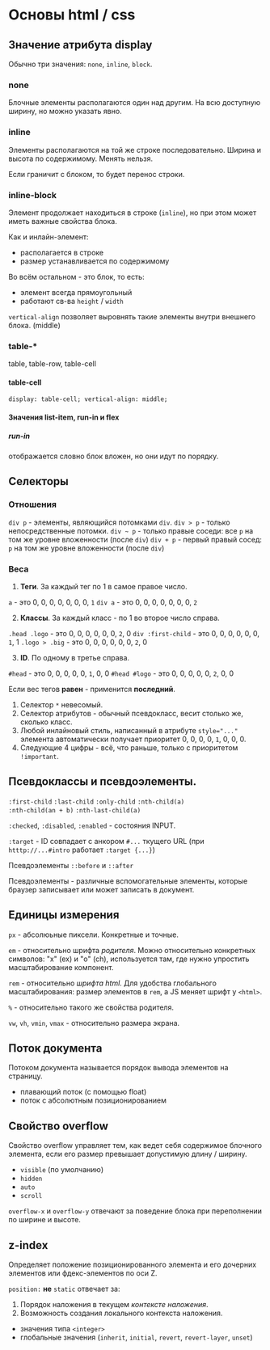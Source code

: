 # Основы html / css

## Значение атрибута display

Обычно три значения: ```none```, ```inline```, ```block```.

### none

Блочные элементы располагаются один над другим. На всю доступную ширину, но можно указать явно.

### inline

Элементы располагаются на той же строке последовательно. Ширина и высота по содержимому. Менять нельзя.

Если граничит с блоком, то будет перенос строки.

### inline-block

Элемент продолжает находиться в строке (```inline```), но при этом может иметь важные свойства блока.

Как и инлайн-элемент:

- располагается в строке
- размер устанавливается по содержимому

Во всём остальном - это блок, то есть:

- элемент всегда прямоугольный
- работают св-ва ```height``` / ```width```

```vertical-align``` позволяет выровнять такие элементы внутри внешнего блока. (middle)

### table-*

table, table-row, table-cell

#### table-cell

```display: table-cell; vertical-align: middle;```

#### Значения list-item, run-in и flex

##### run-in

отображается словно блок вложен, но они идут по порядку.

## Селекторы

### Отношения

```div p``` - элементы, являющийся потомками ```div```.
```div > p``` - только непосредственные потомки.
```div ~ p``` - только правые соседи: все ```p``` на том же уровне вложенности (после ```div```)
```div + p``` - первый правый сосед: ```p``` на том же уровне вложенности (после ```div```)

### Веса

1. __Теги__. За каждый тег по 1 в самое правое число.

```a``` - это 0, 0, 0, 0, 0, 0, 0, ```1```
```div a``` - это 0, 0, 0, 0, 0, 0, 0, ```2```

2. __Классы__. За каждый класс - по 1 во второе число справа.

```.head .logo``` - это 0, 0, 0, 0, 0, 0, ```2```, 0
```div :first-child``` - это 0, 0, 0, 0, 0, 0, ```1```, 1
```.logo > .big``` - это 0, 0, 0, 0, 0, 0, ```2```, 0

3. __ID__. По одному в третье справа.

```#head``` - это 0, 0, 0, 0, 0, ```1```, 0, 0
```#head #logo``` - это 0, 0, 0, 0, 0, ```2```, 0, 0

Если вес тегов __равен__ - применится __последний__.

1. Селектор ```*``` невесомый.
2. Селектор атрибутов - обычный псевдокласс, весит столько же, сколько класс.
3. Любой инлайновый стиль, написанный в атрибуте ```style="..."``` элемента автоматически получает приоритет 0, 0, 0, 0, ```1```, 0, 0, 0.
4. Cледующие 4 цифры - всё, что раньше, только с приоритетом ```!important```.

## Псевдоклассы и псевдоэлементы.

`:first-child` `:last-child`
`:only-child` `:nth-child(a)`  
`:nth-child(an + b)` `:nth-last-child(a)`


`:checked`, `:disabled`, `:enabled` - состояния INPUT.

`:target` - ID совпадает с анкором `#...` ткущего URL (при `htttp://...#intro` работает `:target {...}`)

Псевдоэлементы `::before` и `::after`

Псевдоэлементы - различные вспомогательные элементы, которые браузер записывает или может записать в документ.

## Единицы измерения

`px` - абсолюьные пиксели. Конкретные и точные.

`em` - относительно шрифта _родителя_. Можно относительно конкретных символов: "x" (ex) и "o" (ch), используется там, где нужно упростить масштабирование компонент.

`rem` - относительно _шрифта html_. Для удобства глобального масштабирования: размер элементов в `rem`, а JS меняет шрифт у `<html>`.

`%` - относительно такого же свойства родителя.

`vw`, `vh`, `vmin`, `vmax` - относительно размера экрана.

## Поток документа

Потоком документа называется порядок вывода элементов на страницу.

- плавающий поток (с помощью float)
- поток с абсолютным позиционированием

## Свойство overflow

Свойство overflow управляет тем, как ведет себя содержимое блочного элемента, если его размер превышает допустимую длину / ширину.

- `visible` (по умолчанию)
- `hidden`
- `auto`
- `scroll`

`overflow-x` и `overflow-y` отвечают за поведение блока при переполнении по ширине и высоте.

## z-index

Определяет положение позиционированного элемента и его дочерних элементов или фдекс-элементов по оси Z.

`position:` __не__ `static` отвечает за:

1. Порядок наложения в текущем _контексте наложения_.
2. Возможность создания локального контекста наложения.

- значения типа `<integer>`
- глобальные значения (`inherit`, `initial`, `revert`, `revert-layer`, `unset`)